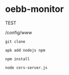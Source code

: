 # oebb-monitor

TEST


/config/www

```
git clone 
```

```
apk add nodejs npm
```

```
npm install
```

```
node cors-server.js
```
